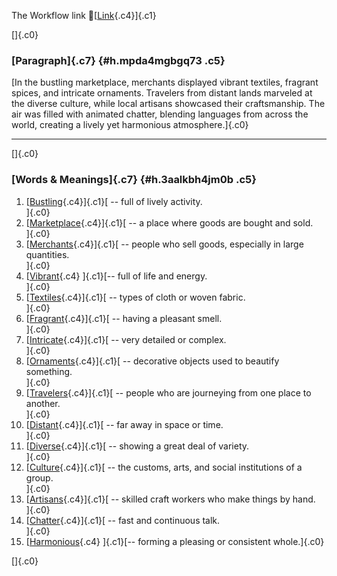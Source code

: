 The Workflow link
👏[[Link](https://www.google.com/url?q=http://www.google.com&sa=D&source=editors&ust=1761019702117616&usg=AOvVaw3NvxwXerw9FVmGsTjwjHK1){.c4}]{.c1}

[]{.c0}

### [Paragraph]{.c7} {#h.mpda4mgbgq73 .c5}

[In the bustling marketplace, merchants displayed vibrant textiles,
fragrant spices, and intricate ornaments. Travelers from distant lands
marveled at the diverse culture, while local artisans showcased their
craftsmanship. The air was filled with animated chatter, blending
languages from across the world, creating a lively yet harmonious
atmosphere.]{.c0}

------------------------------------------------------------------------

[]{.c0}

### [Words & Meanings]{.c7} {#h.3aalkbh4jm0b .c5}

1.  [[Bustling](https://www.google.com/url?q=http://www.google.com&sa=D&source=editors&ust=1761019702119249&usg=AOvVaw04a5j-vjTUJ0NoRM8SSJVO){.c4}]{.c1}[ --
    full of lively activity.\
    ]{.c0}
2.  [[Marketplace](https://www.google.com/url?q=http://www.google.com&sa=D&source=editors&ust=1761019702119571&usg=AOvVaw2l6gzo5HZnxI8kxOJRleSi){.c4}]{.c1}[ --
    a place where goods are bought and sold.\
    ]{.c0}
3.  [[Merchants](https://www.google.com/url?q=http://www.google.com&sa=D&source=editors&ust=1761019702119889&usg=AOvVaw0kPttGgHky_8RRaPUxWly1){.c4}]{.c1}[ --
    people who sell goods, especially in large quantities.\
    ]{.c0}
4.  [[Vibrant](https://www.google.com/url?q=http://www.google.com&sa=D&source=editors&ust=1761019702120225&usg=AOvVaw3r-22dcnOQCnGXG8BsfJ6o){.c4}
    ]{.c1}[-- full of life and energy.\
    ]{.c0}
5.  [[Textiles](https://www.google.com/url?q=http://www.google.com&sa=D&source=editors&ust=1761019702120516&usg=AOvVaw1oUxNg7eU0RitiiCMeD86f){.c4}]{.c1}[ --
    types of cloth or woven fabric.\
    ]{.c0}
6.  [[Fragrant](https://www.google.com/url?q=http://www.google.com&sa=D&source=editors&ust=1761019702120780&usg=AOvVaw291ncunqR-BZ77tdrm9a86){.c4}]{.c1}[ --
    having a pleasant smell.\
    ]{.c0}
7.  [[Intricate](https://www.google.com/url?q=http://www.google.com&sa=D&source=editors&ust=1761019702121034&usg=AOvVaw08jgGHcjEFdN2um4emdF_L){.c4}]{.c1}[ --
    very detailed or complex.\
    ]{.c0}
8.  [[Ornaments](https://www.google.com/url?q=http://www.google.com&sa=D&source=editors&ust=1761019702121327&usg=AOvVaw21ZQxZJMSSoelTNLSbNtXG){.c4}]{.c1}[ --
    decorative objects used to beautify something.\
    ]{.c0}
9.  [[Travelers](https://www.google.com/url?q=http://www.google.com&sa=D&source=editors&ust=1761019702121683&usg=AOvVaw2WiM01Wr62mveL-BWgkZ8B){.c4}]{.c1}[ --
    people who are journeying from one place to another.\
    ]{.c0}
10. [[Distant](https://www.google.com/url?q=http://www.google.com&sa=D&source=editors&ust=1761019702122076&usg=AOvVaw3xgdeSrSwRBVdE3sh1uNcP){.c4}]{.c1}[ --
    far away in space or time.\
    ]{.c0}
11. [[Diverse](https://www.google.com/url?q=http://www.google.com&sa=D&source=editors&ust=1761019702122345&usg=AOvVaw1lCDAz3HMgmSceWEYMPM82){.c4}]{.c1}[ --
    showing a great deal of variety.\
    ]{.c0}
12. [[Culture](https://www.google.com/url?q=http://www.google.com&sa=D&source=editors&ust=1761019702122643&usg=AOvVaw3bD0-1WSPNq7zcWeIiFH3B){.c4}]{.c1}[ --
    the customs, arts, and social institutions of a group.\
    ]{.c0}
13. [[Artisans](https://www.google.com/url?q=http://www.google.com&sa=D&source=editors&ust=1761019702122985&usg=AOvVaw1vzg3aOOi2al3knT1f7Du9){.c4}]{.c1}[ --
    skilled craft workers who make things by hand.\
    ]{.c0}
14. [[Chatter](https://www.google.com/url?q=http://www.google.com&sa=D&source=editors&ust=1761019702123307&usg=AOvVaw2BQVzjWs4dkwLGELnmaJZd){.c4}]{.c1}[ --
    fast and continuous talk.\
    ]{.c0}
15. [[Harmonious](https://www.google.com/url?q=http://www.google.com&sa=D&source=editors&ust=1761019702123643&usg=AOvVaw2CKOhk1PJI_NebgVnF6qtG){.c4}
    ]{.c1}[-- forming a pleasing or consistent whole.]{.c0}

[]{.c0}
